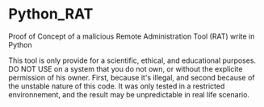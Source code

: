 # Python_RAT
Proof of Concept of a malicious Remote Administration Tool (RAT) write in Python

This tool is only provide for a scientific, ethical, and educational purposes. 
DO NOT USE on a system that you do not own, or without the explicite permission of his owner.
First, because it's illegal, and second because of the unstable nature of this code.
It was only tested in a restricted environnement, and the result may be unpredictable in real life scenario.
